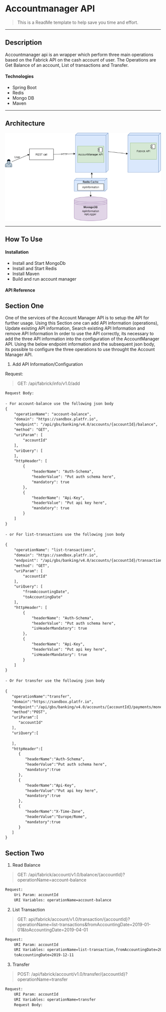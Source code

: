 # Accountmanager API



> This is a ReadMe template to help save you time and effort.

---

## Description

Accountmanager api is an wrapper which perform three main operations based on the Fabrick API on the cash account of user. The Operations are Get Balance of an account, List of transactions and Transfer.

#### Technologies

- Spring Boot 
- Redis 
- Mongo DB
- Maven

---

## Architecture

<p align="center">
  <img src="https://github.com/iKnock/accountmanager/blob/main/arch-dig.png" />
</p>

---

## How To Use

#### Installation

- Install and Start MongoDb
- Install and Start Redis
- Install Maven
- Build and run account manager

#### API Reference

## Section One
One of the services of the Account Manager API is to setup the API for further usage. Using this Section one can add API information (operations), Update existing API information, Search existing API Information and remove API Information In order to use the API correctly, its necessary to add the three API information into the configuration of the AccountManager API. Using the below endpoint information and the subsequent json body, its possible to configure the three operations to use throught the Account Manager API.

1. Add API Information/Configuration

Request: 

> GET: /api/fabrick/info/v1.0/add

```html
Request Body:

- For account-balance use the following json body
{
    "operationName": "account-balance",
    "domain": "https://sandbox.platfr.io",
    "endpoint": "/api/gbs/banking/v4.0/accounts/{accountId}/balance",
    "method": "GET",
    "uriParam": [
        "accountId"
    ],
    "uriQuery": [
    ],
    "httpHeader": [
        {
            "headerName": "Auth-Schema",
            "headerValue": "Put auth schema here",
            "mandatory": true
        },
        {
            "headerName": "Api-Key",
            "headerValue": "Put api key here",
            "mandatory": true
        }
    ]
}

- or For list-transactions use the following json body

{
    "operationName": "list-transactions",
    "domain": "https://sandbox.platfr.io",
    "endpoint": "/api/gbs/banking/v4.0/accounts/{accountId}/transactions",
    "method": "GET",
    "uriParam": [
        "accountId"
    ],
    "uriQuery": [
        "fromAccountingDate",
        "toAccountingDate"
    ],
    "httpHeader": [
        {
            "headerName": "Auth-Schema",
            "headerValue": "Put auth schema here",
            "isHeaderMandatory": true
        },
        {
            "headerName": "Api-Key",
            "headerValue": "Put api key here",
            "isHeaderMandatory": true
        }
    ]
}

- Or For transfer use the following json body

{
   "operationName":"transfer",
   "domain":"https://sandbox.platfr.io",
   "endpoint":"/api/gbs/banking/v4.0/accounts/{accountId}/payments/money-transfers",
   "method":"POST",
   "uriParam":[
      "accountId"
   ],
   "uriQuery":[
      
   ],
   "httpHeader":[
      {
         "headerName":"Auth-Schema",
         "headerValue":"Put auth schema here",
         "mandatory":true
      },
      {
         "headerName":"Api-Key",
         "headerValue":"Put api key here",
         "mandatory":true
      },
      {
         "headerName":"X-Time-Zone",
         "headerValue":"Europe/Rome",
         "mandatory":true
      }
   ]
}
```

## Section Two

1. Read Balance

>GET: /api/fabrick/account/v1.0/balance/{accountId}?operationName=account-balance

```html
Request:
    Uri Param: accountId
    URI Variables: operationName=account-balance
```

2. List Transaction

>GET: api/fabrick/account/v1.0/transaction/{accountId}?operationName=list-transactions&fromAccountingDate=2019-01-01&toAccountingDate=2019-04-01

```html
Request: 
    URI Param: accountId
    URI Variables: operationName=list-transaction,fromAccountingDate=2019-11-11, 
    toAccountingDate=2019-12-11
```

3. Transfer

>POST: /api/fabrick/account/v1.0/transfer/{accountId}?operationName=transfer
```html
Request: 
    URI Param: accountId
    URI Variables: operationName=transfer
    Request Body:
    
```